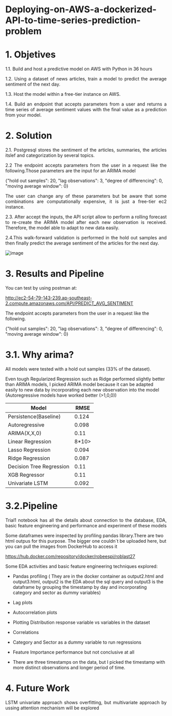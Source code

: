 # Deploying-on-AWS-a-dockerized-API-to-time-series-prediction-problem

# 1. Objetives

<p align=justify> 1.1. Build and host a predictive model on AWS with Python in 36 hours

<p align=justify> 1.2. Using a dataset of news articles, train a model to predict the average sentiment of the next day.

<p align=justify> 1.3.	Host the model within a free-tier instance on AWS.

<p align=justify> 1.4.	Build an endpoint that accepts parameters from a user and returns a time series of average sentiment values with the final value as a prediction from your model.
  
# 2. Solution

<p align=justify> 2.1. Postgresql stores the sentiment of the articles, summaries, the articles itslef and categorization by several topics. 
 
<p align=justify> 2.2 The endpoint accepts parameters from the user in a request like the following.Those parameters are the input for an ARIMA model

{"hold out samples": 20,
"lag observations": 3,
"degree of differencing": 0,
"moving average window": 0}

<p align=justify> The user can change any of these parameters but be aware that some combinations are computationally expensive, it is just a free-tier ec2 instance. 

<p align=justify> 2.3. After accept the inputs, the API script allow to perform a rolling forecast to re-create the ARIMA model after each new observation is received. Therefore, the model able to adapt to new data easily. 
  
<p align=justify> 2.4.This walk-forward validation is performed in the hold out samples and then finally predict the average sentiment of the articles for the next day.

![image](https://github.com/robeespi/Deploying-on-AWS-a-dockerized-API-to-time-series-prediction-problem/blob/main/solution_diagram.jpeg)

# 3. Results and Pipeline

You can test by using postman at:

http://ec2-54-79-143-239.ap-southeast-2.compute.amazonaws.com/API/PREDICT_AVG_SENTIMENT

The endpoint accepts parameters from the user in a request like the following.

{"hold out samples": 20,
"lag observations": 3,
"degree of differencing": 0,
"moving average window": 0}

# 3.1. Why arima? 

<p align=justify> All models were tested with a hold out samples (33% of the dataset). 

Even tough Regularized Regression such as Ridge performed slightly better than ARIMA models, I picked ARIMA model because it can be adapted easily to new data by incorporating each new observation into the model (Autoregressive models have worked better (>1,0,0))

Model | RMSE |  
--- | --- | 
Persistence(Baseline) | 0.124 | 
Autoregressive | 0.098 | 
ARIMA(X,X,0)| 0.11 | 
Linear Regression | 8*10> | 
Lasso Regression| 0.094 | 
Ridge Regression| 0.087 | 
Decision Tree Regression | 0.11 | 
XGB Regressor | 0.11 | 
Univariate LSTM | 0.092 | 

# 3.2.Pipeline
  
<p align=justify> Trial1 notebook has all the details about connection to the database, EDA, basic feature engineering and performance and experiment of these models

Some dataframes were inspected by profiling pandas library.There are two html outpus for this purpose. The bigger one couldn´t be uploaded here, but you can pull the images from DockerHub to access it

https://hub.docker.com/repository/docker/robeespi/roblast27


Some EDA activities and basic feature engineering techniques explored:

* Pandas profiling ( They are in the docker container as output2.html and output3.html, output2 is the EDA about the sql query and output3 is the dataframe by grouping the timestamp by day and incorporating category and sector as dummy variables)

* Lag plots

* Autocorrelation plots

* Plotting Distribution response variable vs variables in the dataset

* Correlations

* Category and Sector as a dummy variable to run regressions

* Feature Importance performance but not conclusive at all

* There are three timestamps on the data, but I picked the timestamp with more distinct observations and longer period of time.


# 4. Future Work

<p align=justify> LSTM univariate approach shows overfitting, but multivariate approach by ussing attention mechanism will be explored

